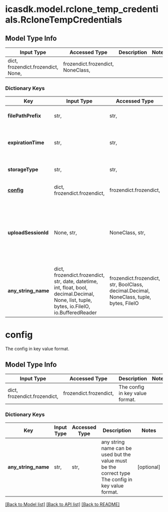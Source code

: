 # icasdk.model.rclone_temp_credentials.RcloneTempCredentials

## Model Type Info
Input Type | Accessed Type | Description | Notes
------------ | ------------- | ------------- | -------------
dict, frozendict.frozendict, None,  | frozendict.frozendict, NoneClass,  |  | 

### Dictionary Keys
Key | Input Type | Accessed Type | Description | Notes
------------ | ------------- | ------------- | ------------- | -------------
**filePathPrefix** | str,  | str,  | The prefix of the file path. | 
**expirationTime** | str,  | str,  | The timestamp when the credentials expire. | 
**storageType** | str,  | str,  | The type of the object storage. | 
**[config](#config)** | dict, frozendict.frozendict,  | frozendict.frozendict,  | The config in key value format. | 
**uploadSessionId** | None, str,  | NoneClass, str,  | The folder upload session id which can be used after upload to complete the upload session. | [optional] 
**any_string_name** | dict, frozendict.frozendict, str, date, datetime, int, float, bool, decimal.Decimal, None, list, tuple, bytes, io.FileIO, io.BufferedReader | frozendict.frozendict, str, BoolClass, decimal.Decimal, NoneClass, tuple, bytes, FileIO | any string name can be used but the value must be the correct type | [optional]

# config

The config in key value format.

## Model Type Info
Input Type | Accessed Type | Description | Notes
------------ | ------------- | ------------- | -------------
dict, frozendict.frozendict,  | frozendict.frozendict,  | The config in key value format. | 

### Dictionary Keys
Key | Input Type | Accessed Type | Description | Notes
------------ | ------------- | ------------- | ------------- | -------------
**any_string_name** | str,  | str,  | any string name can be used but the value must be the correct type The config in key value format. | [optional] 

[[Back to Model list]](../../README.md#documentation-for-models) [[Back to API list]](../../README.md#documentation-for-api-endpoints) [[Back to README]](../../README.md)

